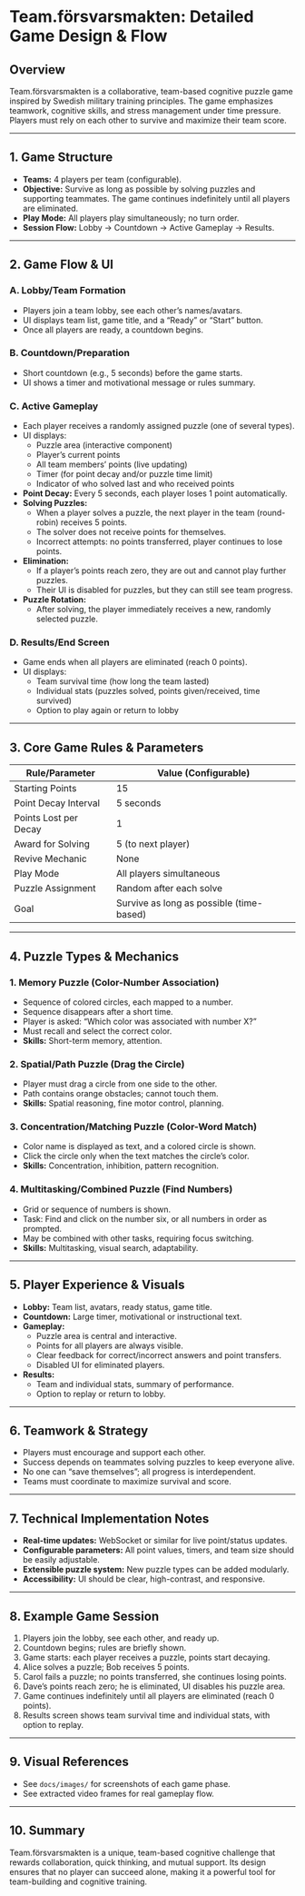 # Team.försvarsmakten: Detailed Game Design & Flow

## Overview
Team.försvarsmakten is a collaborative, team-based cognitive puzzle game inspired by Swedish military training principles. The game emphasizes teamwork, cognitive skills, and stress management under time pressure. Players must rely on each other to survive and maximize their team score.

---

## 1. Game Structure
- **Teams:** 4 players per team (configurable).
- **Objective:** Survive as long as possible by solving puzzles and supporting teammates. The game continues indefinitely until all players are eliminated.
- **Play Mode:** All players play simultaneously; no turn order.
- **Session Flow:** Lobby → Countdown → Active Gameplay → Results.

---

## 2. Game Flow & UI

### A. Lobby/Team Formation
- Players join a team lobby, see each other’s names/avatars.
- UI displays team list, game title, and a “Ready” or “Start” button.
- Once all players are ready, a countdown begins.

### B. Countdown/Preparation
- Short countdown (e.g., 5 seconds) before the game starts.
- UI shows a timer and motivational message or rules summary.

### C. Active Gameplay
- Each player receives a randomly assigned puzzle (one of several types).
- UI displays:
  - Puzzle area (interactive component)
  - Player’s current points
  - All team members’ points (live updating)
  - Timer (for point decay and/or puzzle time limit)
  - Indicator of who solved last and who received points
- **Point Decay:** Every 5 seconds, each player loses 1 point automatically.
- **Solving Puzzles:**
  - When a player solves a puzzle, the next player in the team (round-robin) receives 5 points.
  - The solver does not receive points for themselves.
  - Incorrect attempts: no points transferred, player continues to lose points.
- **Elimination:**
  - If a player’s points reach zero, they are out and cannot play further puzzles.
  - Their UI is disabled for puzzles, but they can still see team progress.
- **Puzzle Rotation:**
  - After solving, the player immediately receives a new, randomly selected puzzle.

### D. Results/End Screen
- Game ends when all players are eliminated (reach 0 points).
- UI displays:
  - Team survival time (how long the team lasted)
  - Individual stats (puzzles solved, points given/received, time survived)
  - Option to play again or return to lobby

---

## 3. Core Game Rules & Parameters
| Rule/Parameter         | Value (Configurable)         |
|-----------------------|-----------------------------|
| Starting Points       | 15                          |
| Point Decay Interval  | 5 seconds                   |
| Points Lost per Decay | 1                           |
| Award for Solving     | 5 (to next player)          |
| Revive Mechanic       | None                        |
| Play Mode             | All players simultaneous    |
| Puzzle Assignment     | Random after each solve     |
| Goal                  | Survive as long as possible (time-based) |

---

## 4. Puzzle Types & Mechanics

### 1. Memory Puzzle (Color-Number Association)
- Sequence of colored circles, each mapped to a number.
- Sequence disappears after a short time.
- Player is asked: “Which color was associated with number X?”
- Must recall and select the correct color.
- **Skills:** Short-term memory, attention.

### 2. Spatial/Path Puzzle (Drag the Circle)
- Player must drag a circle from one side to the other.
- Path contains orange obstacles; cannot touch them.
- **Skills:** Spatial reasoning, fine motor control, planning.

### 3. Concentration/Matching Puzzle (Color-Word Match)
- Color name is displayed as text, and a colored circle is shown.
- Click the circle only when the text matches the circle’s color.
- **Skills:** Concentration, inhibition, pattern recognition.

### 4. Multitasking/Combined Puzzle (Find Numbers)
- Grid or sequence of numbers is shown.
- Task: Find and click on the number six, or all numbers in order as prompted.
- May be combined with other tasks, requiring focus switching.
- **Skills:** Multitasking, visual search, adaptability.

---

## 5. Player Experience & Visuals
- **Lobby:** Team list, avatars, ready status, game title.
- **Countdown:** Large timer, motivational or instructional text.
- **Gameplay:**
  - Puzzle area is central and interactive.
  - Points for all players are always visible.
  - Clear feedback for correct/incorrect answers and point transfers.
  - Disabled UI for eliminated players.
- **Results:**
  - Team and individual stats, summary of performance.
  - Option to replay or return to lobby.

---

## 6. Teamwork & Strategy
- Players must encourage and support each other.
- Success depends on teammates solving puzzles to keep everyone alive.
- No one can “save themselves”; all progress is interdependent.
- Teams must coordinate to maximize survival and score.

---

## 7. Technical Implementation Notes
- **Real-time updates:** WebSocket or similar for live point/status updates.
- **Configurable parameters:** All point values, timers, and team size should be easily adjustable.
- **Extensible puzzle system:** New puzzle types can be added modularly.
- **Accessibility:** UI should be clear, high-contrast, and responsive.

---

## 8. Example Game Session
1. Players join the lobby, see each other, and ready up.
2. Countdown begins; rules are briefly shown.
3. Game starts: each player receives a puzzle, points start decaying.
4. Alice solves a puzzle; Bob receives 5 points.
5. Carol fails a puzzle; no points transferred, she continues losing points.
6. Dave’s points reach zero; he is eliminated, UI disables his puzzle area.
7. Game continues indefinitely until all players are eliminated (reach 0 points).
8. Results screen shows team survival time and individual stats, with option to replay.

---

## 9. Visual References
- See `docs/images/` for screenshots of each game phase.
- See extracted video frames for real gameplay flow.

---

## 10. Summary
Team.försvarsmakten is a unique, team-based cognitive challenge that rewards collaboration, quick thinking, and mutual support. Its design ensures that no player can succeed alone, making it a powerful tool for team-building and cognitive training. 